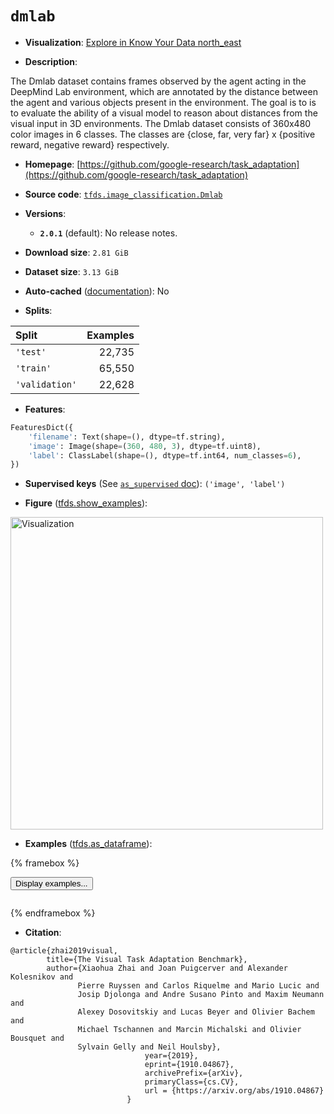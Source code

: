 <div itemscope itemtype="http://schema.org/Dataset">
  <div itemscope itemprop="includedInDataCatalog" itemtype="http://schema.org/DataCatalog">
    <meta itemprop="name" content="TensorFlow Datasets" />
  </div>
  <meta itemprop="name" content="dmlab" />
  <meta itemprop="description" content="The Dmlab dataset contains frames observed by the agent acting in the&#10;DeepMind Lab environment, which are annotated by the distance between&#10;the agent and various objects present in the environment. The goal is to&#10;is to evaluate the ability of a visual model to reason about distances&#10;from the visual input in 3D environments. The Dmlab dataset consists of&#10;360x480 color images in 6 classes. The classes are&#10;{close, far, very far} x {positive reward, negative reward}&#10;respectively.&#10;&#10;To use this dataset:&#10;&#10;```python&#10;import tensorflow_datasets as tfds&#10;&#10;ds = tfds.load(&#x27;dmlab&#x27;, split=&#x27;train&#x27;)&#10;for ex in ds.take(4):&#10;  print(ex)&#10;```&#10;&#10;See [the guide](https://www.tensorflow.org/datasets/overview) for more&#10;informations on [tensorflow_datasets](https://www.tensorflow.org/datasets).&#10;&#10;&lt;img src=&quot;https://storage.googleapis.com/tfds-data/visualization/fig/dmlab-2.0.1.png&quot; alt=&quot;Visualization&quot; width=&quot;500px&quot;&gt;&#10;&#10;" />
  <meta itemprop="url" content="https://www.tensorflow.org/datasets/catalog/dmlab" />
  <meta itemprop="sameAs" content="https://github.com/google-research/task_adaptation" />
  <meta itemprop="citation" content="@article{zhai2019visual,&#10;        title={The Visual Task Adaptation Benchmark},&#10;        author={Xiaohua Zhai and Joan Puigcerver and Alexander Kolesnikov and&#10;               Pierre Ruyssen and Carlos Riquelme and Mario Lucic and&#10;               Josip Djolonga and Andre Susano Pinto and Maxim Neumann and&#10;               Alexey Dosovitskiy and Lucas Beyer and Olivier Bachem and&#10;               Michael Tschannen and Marcin Michalski and Olivier Bousquet and&#10;               Sylvain Gelly and Neil Houlsby},&#10;                              year={2019},&#10;                              eprint={1910.04867},&#10;                              archivePrefix={arXiv},&#10;                              primaryClass={cs.CV},&#10;                              url = {https://arxiv.org/abs/1910.04867}&#10;                          }" />
</div>

# `dmlab`


*   **Visualization**:
    <a class="button button-with-icon" href="https://knowyourdata-tfds.withgoogle.com/#tab=STATS&dataset=dmlab">
    Explore in Know Your Data
    <span class="material-icons icon-after" aria-hidden="true"> north_east
    </span> </a>

*   **Description**:

The Dmlab dataset contains frames observed by the agent acting in the DeepMind
Lab environment, which are annotated by the distance between the agent and
various objects present in the environment. The goal is to is to evaluate the
ability of a visual model to reason about distances from the visual input in 3D
environments. The Dmlab dataset consists of 360x480 color images in 6 classes.
The classes are {close, far, very far} x {positive reward, negative reward}
respectively.

*   **Homepage**:
    [https://github.com/google-research/task_adaptation](https://github.com/google-research/task_adaptation)

*   **Source code**:
    [`tfds.image_classification.Dmlab`](https://github.com/tensorflow/datasets/tree/master/tensorflow_datasets/image_classification/dmlab.py)

*   **Versions**:

    *   **`2.0.1`** (default): No release notes.

*   **Download size**: `2.81 GiB`

*   **Dataset size**: `3.13 GiB`

*   **Auto-cached**
    ([documentation](https://www.tensorflow.org/datasets/performances#auto-caching)):
    No

*   **Splits**:

Split          | Examples
:------------- | -------:
`'test'`       | 22,735
`'train'`      | 65,550
`'validation'` | 22,628

*   **Features**:

```python
FeaturesDict({
    'filename': Text(shape=(), dtype=tf.string),
    'image': Image(shape=(360, 480, 3), dtype=tf.uint8),
    'label': ClassLabel(shape=(), dtype=tf.int64, num_classes=6),
})
```

*   **Supervised keys** (See
    [`as_supervised` doc](https://www.tensorflow.org/datasets/api_docs/python/tfds/load#args)):
    `('image', 'label')`

*   **Figure**
    ([tfds.show_examples](https://www.tensorflow.org/datasets/api_docs/python/tfds/visualization/show_examples)):

<img src="https://storage.googleapis.com/tfds-data/visualization/fig/dmlab-2.0.1.png" alt="Visualization" width="500px">

*   **Examples**
    ([tfds.as_dataframe](https://www.tensorflow.org/datasets/api_docs/python/tfds/as_dataframe)):

<!-- mdformat off(HTML should not be auto-formatted) -->

{% framebox %}

<button id="displaydataframe">Display examples...</button>
<div id="dataframecontent" style="overflow-x:auto"></div>
<script>
const url = "https://storage.googleapis.com/tfds-data/visualization/dataframe/dmlab-2.0.1.html";
const dataButton = document.getElementById('displaydataframe');
dataButton.addEventListener('click', async () => {
  // Disable the button after clicking (dataframe loaded only once).
  dataButton.disabled = true;

  const contentPane = document.getElementById('dataframecontent');
  try {
    const response = await fetch(url);
    // Error response codes don't throw an error, so force an error to show
    // the error message.
    if (!response.ok) throw Error(response.statusText);

    const data = await response.text();
    contentPane.innerHTML = data;
  } catch (e) {
    contentPane.innerHTML =
        'Error loading examples. If the error persist, please open '
        + 'a new issue.';
  }
});
</script>

{% endframebox %}

<!-- mdformat on -->

*   **Citation**:

```
@article{zhai2019visual,
        title={The Visual Task Adaptation Benchmark},
        author={Xiaohua Zhai and Joan Puigcerver and Alexander Kolesnikov and
               Pierre Ruyssen and Carlos Riquelme and Mario Lucic and
               Josip Djolonga and Andre Susano Pinto and Maxim Neumann and
               Alexey Dosovitskiy and Lucas Beyer and Olivier Bachem and
               Michael Tschannen and Marcin Michalski and Olivier Bousquet and
               Sylvain Gelly and Neil Houlsby},
                              year={2019},
                              eprint={1910.04867},
                              archivePrefix={arXiv},
                              primaryClass={cs.CV},
                              url = {https://arxiv.org/abs/1910.04867}
                          }
```

